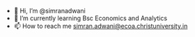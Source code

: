 - 👋 Hi, I’m @simranadwani
- 🌱 I’m currently learning Bsc Economics and Analytics
- 📫 How to reach me simran.adwani@ecoa.christuniversity.in

<!---
simranadwani/simranadwani is a ✨ special ✨ repository because its `README.md` (this file) appears on your GitHub profile.
You can click the Preview link to take a look at your changes.
--->
